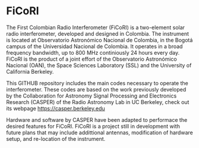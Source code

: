 # FiCoRI

The First Colombian Radio Interferometer (FiCoRI) is a two-element solar radio interferometer, developed and designed in Colombia. The instrument is located at Observatorio Astronómico Nacional de Colombia, in the Bogotá campus of the Universidad Nacional de Colombia. It operates in a broad frequency bandwidth, up to 800 MHz continiously 24 hours every day. FiCoRI is the product of a joint effort of the Observatorio Astronómico Nacional (OAN), the Space Sciences Laboratory (SSL) and the University of California Berkeley.

This GITHUB repository includes the main codes necessary to operate the interferometer. These codes are based on the work previously developed by the Collaboration for Astronomy Signal Processing and Electronics Research (CASPER) of the Radio Astronomy Lab in UC Berkeley, check out its webpage https://casper.berkeley.edu

Hardware and software by CASPER have been adapted to performace the desired features for FiCoRI. FiCoRI is a project still in development with future plans that may include addittional antennas, modification of hardware setup, and re-location of the instrument.

